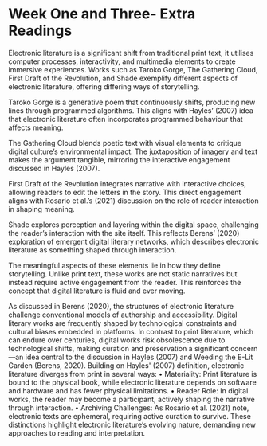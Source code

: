 # Week One and Three- Extra Readings 

Electronic literature is a significant shift from traditional print text, it utilises computer processes, interactivity, and multimedia elements to create immersive experiences. Works such as Taroko Gorge, The Gathering Cloud, First Draft of the Revolution, and Shade exemplify different aspects of electronic literature, offering differing ways of storytelling. 

Taroko Gorge is a generative poem that continuously shifts, producing new lines through programmed algorithms. This aligns with Hayles’ (2007) idea that electronic literature often incorporates programmed behaviour that affects meaning. 

The Gathering Cloud blends poetic text with visual elements to critique digital culture’s environmental impact. The juxtaposition of imagery and text makes the argument tangible, mirroring the interactive engagement discussed in Hayles (2007). 

First Draft of the Revolution integrates narrative with interactive choices, allowing readers to edit the letters in the story. This direct engagement aligns with Rosario et al.’s (2021) discussion on the role of reader interaction in shaping meaning. 

Shade explores perception and layering within the digital space, challenging the reader’s interaction with the site itself. This reflects Berens’ (2020) exploration of emergent digital literary networks, which describes electronic literature as something shaped through interaction. 

The meaningful aspects of these elements lie in how they define storytelling. Unlike print text, these works are not static narratives but instead require active engagement from the reader. This reinforces the concept that digital literature is fluid and ever moving. 

As discussed in Berens (2020), the structures of electronic literature challenge conventional models of authorship and accessibility. Digital literary works are frequently shaped by technological constraints and cultural biases embedded in platforms. In contrast to print literature, which can endure over centuries, digital works risk obsolescence due to technological shifts, making curation and preservation a significant concern—an idea central to the discussion in Hayles (2007) and Weeding the E-Lit Garden (Berens, 2020).
Building on Hayles' (2007) definition, electronic literature diverges from print in several ways:
•	Materiality: Print literature is bound to the physical book, while electronic literature depends on software and hardware and has fewer physical limitations.
•	Reader Role: In digital works, the reader may become a participant, actively shaping the narrative through interaction.
•	Archiving Challenges: As Rosario et al. (2021) note, electronic texts are ephemeral, requiring active curation to survive.
These distinctions highlight electronic literature’s evolving nature, demanding new approaches to reading and interpretation.

